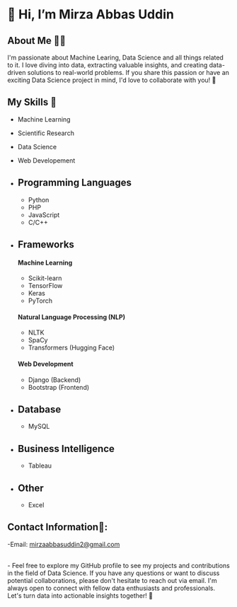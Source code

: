  # 👋 Hi, I’m Mirza Abbas Uddin
## About Me 🙋‍♂️
 I'm passionate about Machine Learing, Data Science and all things related to it. I love diving into data, extracting valuable insights, and creating data-driven solutions to real-world problems. If you share this passion or have an exciting Data Science project in mind, I'd love to collaborate with you! 🙌

 ## My Skills 🚀
- Machine Learning
- Scientific Research
- Data Science
- Web Developement

- ## Programming Languages
  - Python
  - PHP
  - JavaScript
  - C/C++
  
- ## Frameworks

  #### Machine Learning
  - Scikit-learn
  - TensorFlow
  - Keras
  - PyTorch

  #### Natural Language Processing (NLP)
  - NLTK
  - SpaCy
  - Transformers (Hugging Face)

  #### Web Development
  - Django (Backend)
  - Bootstrap (Frontend)
  
- ## Database
  - MySQL
- ## Business Intelligence
  - Tableau
- ## Other
  - Excel

  
## Contact Information📩:
-Email: mirzaabbasuddin2@gmail.com

<br>
- Feel free to explore my GitHub profile to see my projects and contributions in the field of Data Science. If you have any questions or want to discuss potential collaborations, please don't hesitate to reach out via email. I'm always open to connect with fellow data enthusiasts and professionals. Let's turn data into actionable insights together! 🚀

<!---
mirzaaa101/mirzaaa101 is a ✨ special ✨ repository because its `README.md` (this file) appears on your GitHub profile.
You can click the Preview link to take a look at your changes.
--->
